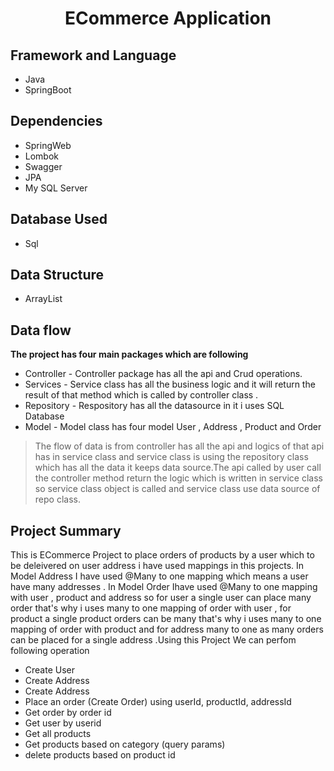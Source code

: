 <div align = "center">
  <h1> ECommerce Application</h1>
 </div>



## Framework and Language
* Java 
* SpringBoot

## Dependencies
  * SpringWeb
  * Lombok
  * Swagger
  * JPA
  * My SQL Server
    
## Database Used 
  * Sql

## Data Structure
  * ArrayList
    
## Data flow
  **The project has four main packages which are following** 
  
* Controller - Controller package has all the api and Crud operations.
* Services - Service class has all the business logic and it will return the result of that method which is called by controller class . 
* Repository - Respository has all the datasource in it i uses SQL Database
* Model - Model class has four model User , Address , Product and Order
> The flow of data is from controller has all the api and logics of that api has in service class and
service class is using the repository class which has all the data it keeps data source.The api called by user call the controller method
return the logic which is written in service class so service class object is called and service class use data source of repo class.

## Project Summary 
This is ECommerce Project to place orders of products by a user which to be deleivered on user address i have used mappings in this projects. 
In Model Address I have used @Many to one mapping which means a user have many addresses . In Model Order Ihave used @Many to one mapping with user , product 
and address so for user a single user can place many order that's why i uses many to one mapping of order with user , for product a single product orders 
can be many that's why i uses many to one mapping of order with product and for address many to one as many orders can be placed for a single address .Using this Project
We can perfom following operation 
* Create User
* Create Address
* Create Address
* Place an order (Create Order) using userId, productId, addressId
* Get order by order id
* Get user by userid
* Get all products
* Get products based on category (query params)
* delete products based on product id

